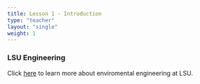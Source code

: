 ```yaml
---
title: Lesson 1 - Introduction 
type: "teacher" 
layout: "single"
weight: 1
---
```


### LSU Engineering

Click <a href="https://drive.google.com/file/d/1PC9To6afs2Svn3uQU3H9MuV_tEZDJ0wA/view?usp=sharing" target="_blank">here</a> to learn more about enviromental engineering at LSU.